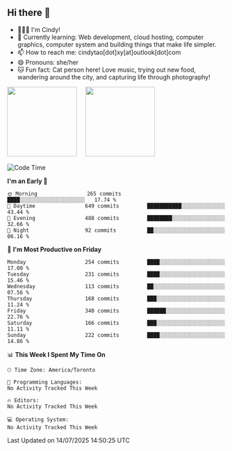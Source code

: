 ## Hi there 👋

<!--
**xinyue296/xinyue296** is a ✨ _special_ ✨ repository because its `README.md` (this file) appears on your GitHub profile.

Here are some ideas to get you started:

- 🔭 I’m currently working on ...
- 🌱 I’m currently learning ...
- 👯 I’m looking to collaborate on ...
- 🤔 I’m looking for help with ...
- 💬 Ask me about ...
- 📫 How to reach me: ...
- 😄 Pronouns: ...
- ⚡ Fun fact: ...
-->
- 👩🏻‍💻 I'm Cindy!
- 🌱 Currently learning: Web development, cloud hosting, computer graphics, computer system and building things that make life simpler.
- 📫 How to reach me: cindytao[dot]xy[at]outlook[dot]com
- 😄 Pronouns: she/her
- 🐱 Fun fact: Cat person here! Love music, trying out new food, wandering around the city, and capturing life through photography!

<!--Github Status: start-->
<div align="left">
  <img height="160em" src="https://github-readme-stats-topaz-two-25.vercel.app/api?username=xinyue296&theme=react&show_icons=true&count_private=true&include_orgs=true&hide=contribs,issues" />
    &nbsp;&nbsp;&nbsp;
  <img height="160em" src="https://github-readme-stats-cindy-taos-projects.vercel.app/api/top-langs/?username=xinyue296&theme=react&count_private=true&include_orgs=true&layout=compact" />
</div>
<!-- Github Status: end-->

<!--START_SECTION:waka-->
![Code Time](http://img.shields.io/badge/Code%20Time-294%20hrs%2036%20mins-blue)

**I'm an Early 🐤** 

```text
🌞 Morning                265 commits         ████░░░░░░░░░░░░░░░░░░░░░   17.74 % 
🌆 Daytime                649 commits         ███████████░░░░░░░░░░░░░░   43.44 % 
🌃 Evening                488 commits         ████████░░░░░░░░░░░░░░░░░   32.66 % 
🌙 Night                  92 commits          ██░░░░░░░░░░░░░░░░░░░░░░░   06.16 % 
```
📅 **I'm Most Productive on Friday** 

```text
Monday                   254 commits         ████░░░░░░░░░░░░░░░░░░░░░   17.00 % 
Tuesday                  231 commits         ████░░░░░░░░░░░░░░░░░░░░░   15.46 % 
Wednesday                113 commits         ██░░░░░░░░░░░░░░░░░░░░░░░   07.56 % 
Thursday                 168 commits         ███░░░░░░░░░░░░░░░░░░░░░░   11.24 % 
Friday                   340 commits         ██████░░░░░░░░░░░░░░░░░░░   22.76 % 
Saturday                 166 commits         ███░░░░░░░░░░░░░░░░░░░░░░   11.11 % 
Sunday                   222 commits         ████░░░░░░░░░░░░░░░░░░░░░   14.86 % 
```


📊 **This Week I Spent My Time On** 

```text
🕑︎ Time Zone: America/Toronto

💬 Programming Languages: 
No Activity Tracked This Week

🔥 Editors: 
No Activity Tracked This Week

💻 Operating System: 
No Activity Tracked This Week
```


 Last Updated on 14/07/2025 14:50:25 UTC
<!--END_SECTION:waka-->
